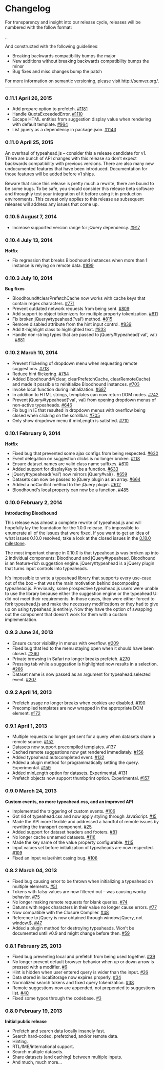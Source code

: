 Changelog
=========

For transparency and insight into our release cycle, releases will be numbered 
with the follow format:

 <major>.<minor>.<patch> 

And constructed with the following guidelines:

* Breaking backwards compatibility bumps the major
* New additions without breaking backwards compatibility bumps the minor
* Bug fixes and misc changes bump the patch

For more information on semantic versioning, please visit http://semver.org/.

---

### 0.11.1 April 26, 2015

* Add prepare option to prefetch. [#1181]
* Handle QuotaExceededError. [#1110]
* Escape HTML entities from suggestion display value when rendering with default
  template. [#964]
* List jquery as a dependency in package.json. [#1143]

### 0.11.0 April 25, 2015

An overhaul of typeahead.js – consider this a release candidate for v1. There
are bunch of API changes with this release so don't expect backwards 
compatibility with previous versions. There are also many new undocumented 
features that have been introduced. Documentation for those features will be 
added before v1 ships.

Beware that since this release is pretty much a rewrite, there are bound to be
some bugs. To be safe, you should consider this release beta software and 
throughly test your integration of it before using it in production 
environments. This caveat only applies to this release as subsequent releases
will address any issues that come up.

### 0.10.5 August 7, 2014

* Increase supported version range for jQuery dependency. [#917]

### 0.10.4 July 13, 2014

**Hotfix**

* Fix regression that breaks Bloodhound instances when more than 1 instance is
  relying on remote data. [#899]

### 0.10.3 July 10, 2014

**Bug fixes**

*  Bloodhound#clearPrefetchCache  now works with cache keys that contain regex 
  characters. [#771]
* Prevent outdated network requests from being sent. [#809]
* Add support to object tokenizers for multiple property tokenization. [#811]
* Fix broken  jQuery#typeahead('val')  method. [#815]
* Remove  disabled  attribute from the hint input control. [#839]
* Add  tt-highlight  class to highlighted text. [#833]
* Handle non-string types that are passed to  jQuery#typeahead('val', val) . [#881]

### 0.10.2 March 10, 2014

* Prevent flickering of dropdown menu when requesting remote suggestions. [#718]
* Reduce hint flickering. [#754]
* Added  Bloodhound#{clear, clearPrefetchCache, clearRemoteCache}  and made it
  possible to reinitialize Bloodhound instances. [#703]
* Invoke  local  function during initialization. [#687]
* In addition to HTML strings, templates can now return DOM nodes. [#742]
* Prevent  jQuery#typeahead('val', val)  from opening dropdown menus of 
  non-active typeaheads. [#646]
* Fix bug in IE that resulted in dropdown menus with overflow being closed
  when clicking on the scrollbar. [#705]
* Only show dropdown menu if  minLength  is satisfied. [#710]

### 0.10.1 February 9, 2014

**Hotfix**

* Fixed bug that prevented some ajax configs from being respected. [#630]
* Event delegation on suggestion clicks is no longer broken. [#118]
* Ensure dataset names are valid class name suffixes. [#610]
* Added support for  displayKey  to be a function. [#633]
*  jQuery#typeahead('val')  now mirrors  jQuery#val() . [#659]
* Datasets can now be passed to jQuery plugin as an array. [#664]
* Added a  noConflict  method to the jQuery plugin. [#612]
* Bloodhound's  local  property can now be a function. [#485]

### 0.10.0 February 2, 2014

**Introducting Bloodhound**

This release was almost a complete rewrite of typeahead.js and will hopefully
lay the foundation for the 1.0.0 release. It's impossible to enumerate all of 
the issues that were fixed. If you want to get an idea of what issues 0.10.0 
resolved, take a look at the closed issues in the [0.10.0 milestone].

The most important change in 0.10.0 is that typeahead.js was broken up into 2 
individual components: Bloodhound and jQuery#typeahead. Bloodhound is an 
feature-rich suggestion engine. jQuery#typeahead is a jQuery plugin that turns
input controls into typeaheads.

It's impossible to write a typeahead library that supports every use-case out 
of the box – that was the main motivation behind decomposing typeahead.js. 
Previously, some prospective typeahead.js users were unable to use the library 
because either the suggestion engine or the typeahead UI did not meet their
requirements. In those cases, they were either forced to fork typeahead.js and
make the necessary modifications or they had to give up on using typeahead.js
entirely. Now they have the option of swapping out the component that doesn't 
work for them with a custom implementation.

### 0.9.3 June 24, 2013

* Ensure cursor visibility in menus with overflow. [#209]
* Fixed bug that led to the menu staying open when it should have been closed. [#260]
* Private browsing in Safari no longer breaks prefetch. [#270]
* Pressing tab while a suggestion is highlighted now results in a selection. [#266]
* Dataset name is now passed as an argument for typeahead:selected event. [#207]

### 0.9.2 April 14, 2013

* Prefetch usage no longer breaks when cookies are disabled. [#190]
* Precompiled templates are now wrapped in the appropriate DOM element. [#172]

### 0.9.1 April 1, 2013

* Multiple requests no longer get sent for a query when datasets share a remote source. [#152]
* Datasets now support precompiled templates. [#137]
* Cached remote suggestions now get rendered immediately. [#156]
* Added typeahead:autocompleted event. [#132]
* Added a plugin method for programmatically setting the query. Experimental. [#159]
* Added minLength option for datasets. Experimental. [#131]
* Prefetch objects now support thumbprint option. Experimental. [#157]

### 0.9.0 March 24, 2013

**Custom events, no more typeahead.css, and an improved API**

* Implemented the triggering of custom events. [#106]
* Got rid of typeahead.css and now apply styling through JavaScript. [#15]
* Made the API more flexible and addressed a handful of remote issues by rewriting the transport component. [#25]
* Added support for dataset headers and footers. [#81]
* No longer cache unnamed datasets. [#116]
* Made the key name of the value property configurable. [#115]
* Input values set before initialization of typeaheads are now respected. [#109]
* Fixed an input value/hint casing bug. [#108]

### 0.8.2 March 04, 2013

* Fixed bug causing error to be thrown when initializing a typeahead on multiple elements. [#51]
* Tokens with falsy values are now filtered out – was causing wonky behavior. [#75]
* No longer making remote requests for blank queries. [#74]
* Datums with regex characters in their value no longer cause errors. [#77]
* Now compatible with the Closure Compiler. [#48]
* Reference to jQuery is now obtained through window.jQuery, not window.$. [#47]
* Added a plugin method for destroying typeaheads. Won't be documented until v0.9 and might change before then. [#59]

### 0.8.1 February 25, 2013

* Fixed bug preventing local and prefetch from being used together. [#39]
* No longer prevent default browser behavior when up or down arrow is pressed with a modifier. [#6]
* Hint is hidden when user entered query is wider than the input. [#26]
* Data stored in localStorage now expires properly. [#34]
* Normalized search tokens and fixed query tokenization. [#38]
* Remote suggestions now are appended, not prepended to suggestions list. [#40]
* Fixed some typos through the codebase. [#3]

### 0.8.0 February 19, 2013

**Initial public release**

* Prefetch and search data locally insanely fast.
* Search hard-coded, prefetched, and/or remote data.
* Hinting.
* RTL/IME/international support.
* Search multiple datasets.
* Share datasets (and caching) between multiple inputs.
* And much, much more...

[0.10.0 milestone]: https://github.com/twitter/typeahead.js/issues?milestone=8&page=1&state=closed

[#1181]: https://github.com/twitter/typeahead.js/pull/1181
[#1143]: https://github.com/twitter/typeahead.js/pull/1143
[#1110]: https://github.com/twitter/typeahead.js/pull/1110
[#964]: https://github.com/twitter/typeahead.js/pull/964
[#917]: https://github.com/twitter/typeahead.js/pull/917
[#899]: https://github.com/twitter/typeahead.js/pull/899
[#881]: https://github.com/twitter/typeahead.js/pull/881
[#839]: https://github.com/twitter/typeahead.js/pull/839
[#833]: https://github.com/twitter/typeahead.js/pull/833
[#815]: https://github.com/twitter/typeahead.js/pull/815
[#811]: https://github.com/twitter/typeahead.js/pull/811
[#809]: https://github.com/twitter/typeahead.js/pull/809
[#771]: https://github.com/twitter/typeahead.js/pull/771
[#754]: https://github.com/twitter/typeahead.js/pull/754
[#742]: https://github.com/twitter/typeahead.js/pull/742
[#718]: https://github.com/twitter/typeahead.js/pull/718
[#710]: https://github.com/twitter/typeahead.js/pull/710
[#705]: https://github.com/twitter/typeahead.js/pull/705
[#703]: https://github.com/twitter/typeahead.js/pull/703
[#687]: https://github.com/twitter/typeahead.js/pull/687
[#664]: https://github.com/twitter/typeahead.js/pull/664
[#659]: https://github.com/twitter/typeahead.js/pull/659
[#646]: https://github.com/twitter/typeahead.js/pull/646
[#633]: https://github.com/twitter/typeahead.js/pull/633
[#630]: https://github.com/twitter/typeahead.js/pull/630
[#612]: https://github.com/twitter/typeahead.js/pull/612
[#610]: https://github.com/twitter/typeahead.js/pull/610
[#485]: https://github.com/twitter/typeahead.js/pull/485
[#270]: https://github.com/twitter/typeahead.js/pull/270
[#266]: https://github.com/twitter/typeahead.js/pull/266
[#260]: https://github.com/twitter/typeahead.js/pull/260
[#209]: https://github.com/twitter/typeahead.js/pull/209
[#207]: https://github.com/twitter/typeahead.js/pull/207
[#190]: https://github.com/twitter/typeahead.js/pull/190
[#172]: https://github.com/twitter/typeahead.js/pull/172
[#159]: https://github.com/twitter/typeahead.js/pull/159
[#157]: https://github.com/twitter/typeahead.js/pull/157
[#156]: https://github.com/twitter/typeahead.js/pull/156
[#152]: https://github.com/twitter/typeahead.js/pull/152
[#137]: https://github.com/twitter/typeahead.js/pull/137
[#132]: https://github.com/twitter/typeahead.js/pull/132
[#131]: https://github.com/twitter/typeahead.js/pull/131
[#118]: https://github.com/twitter/typeahead.js/pull/118
[#116]: https://github.com/twitter/typeahead.js/pull/116
[#115]: https://github.com/twitter/typeahead.js/pull/115
[#109]: https://github.com/twitter/typeahead.js/pull/109
[#108]: https://github.com/twitter/typeahead.js/pull/108
[#106]: https://github.com/twitter/typeahead.js/pull/106
[#81]: https://github.com/twitter/typeahead.js/pull/81
[#77]: https://github.com/twitter/typeahead.js/pull/77
[#75]: https://github.com/twitter/typeahead.js/pull/75
[#74]: https://github.com/twitter/typeahead.js/pull/74
[#59]: https://github.com/twitter/typeahead.js/pull/59
[#51]: https://github.com/twitter/typeahead.js/pull/51
[#48]: https://github.com/twitter/typeahead.js/pull/48
[#47]: https://github.com/twitter/typeahead.js/pull/47
[#40]: https://github.com/twitter/typeahead.js/pull/40
[#39]: https://github.com/twitter/typeahead.js/pull/39
[#38]: https://github.com/twitter/typeahead.js/pull/38
[#34]: https://github.com/twitter/typeahead.js/pull/34
[#26]: https://github.com/twitter/typeahead.js/pull/26
[#25]: https://github.com/twitter/typeahead.js/pull/25
[#15]: https://github.com/twitter/typeahead.js/pull/15
[#6]: https://github.com/twitter/typeahead.js/pull/6
[#3]: https://github.com/twitter/typeahead.js/pull/3
